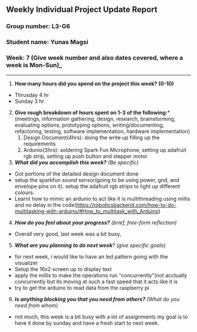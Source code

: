 ## Weekly Individual Project Update Report
### Group number: L3-G6
### Student name: Yunas Magsi
### Week: 7 (Give week number and also dates covered, where a week is Mon-Sun)_
___
1. **How many hours did you spend on the project this week? (0-10)**
  - Thrusday 4 hr
  - Sunday 3 hr

2. **Give rough breakdown of hours spent on 1-3 of the following:***
   (meetings, information gathering, design, research, brainstorming, evaluating options, prototyping options, writing/documenting, refactoring, testing, software implementation, hardware implementation)
   1. Design Document(4hrs): doing the write up filling up the requirements
   2. Ardunio(3hrs): soldering Spark Fun Microphone, setting up adafruit rgb strip, setting up push button and stepper motor
3. ***What did you accomplish this week?*** _(Be specific)_
  - Got portions of the detailed design document done
  - setup the sparkfun sound sensor(going to be using power, gnd, and envelope pins on it). setup the adafruit rgb strips to light up different colours.
  - Learnt how to mimic an ardunio to act like it is multithreading using millis and no delay in the code(https://roboticsbackend.com/how-to-do-multitasking-with-arduino/#How_to_multitask_with_Arduino)
4. ***How do you feel about your progress?*** _(brief, free-form reflection)_
  - Overall very good, last week was a bit busy, 
5. ***What are you planning to do next week***? _(give specific goals)_
  - for next week, i would like to have an led pattern going with the visualizer
  - Setup the 16x2 screen up to display text
  - apply the millis to make the operations run "concurrently"(not acctually concurrently but its moving at such a fast speed that it acts like it is
  - try to get the arduino to read data from the raspberry pi
6. ***Is anything blocking you that you need from others?*** _(What do you need from whom)_
  - not much, this week is a bit busy with a lot of assignments my goal is to have it done by sunday and have a fresh start to next week.
